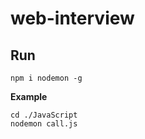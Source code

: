# web-interview

## Run

```shell
npm i nodemon -g
```

**Example**

```
cd ./JavaScript
nodemon call.js
```